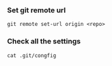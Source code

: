 ### Set git remote url 

```
git remote set-url origin <repo>
```

### Check all the settings

```
cat .git/congfig
```
